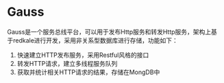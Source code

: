 # Gauss
Gauss是一个服务总线平台，可以用于发布Http服务和转发Http服务，架构上基于redkale进行开发，采用非关系型数据库进行存储，功能如下：
1. 快速建立HTTP发布服务，采用Restful风格的接口
2. 转发HTTP请求，建立多线程服务队列
3. 获取并统计相关HTTP请求的结果，存储在MongDB中